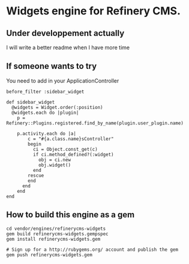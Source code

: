 # Widgets engine for Refinery CMS.

## Under developpement actually
I will write a better readme when I have more time

## If someone wants to try
You need to add in your ApplicationController

    before_filter :sidebar_widget

    def sidebar_widget
      @widgets = Widget.order(:position)
      @widgets.each do |plugin|
        p = Refinery::Plugins.registered.find_by_name(plugin.user_plugin.name)

        p.activity.each do |a| 
            c = "#{a.class.name}sController"
            begin
              ci = Object.const_get(c)
              if ci.method_defined?(:widget)
                obj = ci.new
                obj.widget()
              end
            rescue
            end
          end
        end
    end


## How to build this engine as a gem

    cd vendor/engines/refinerycms-widgets
    gem build refinerycms-widgets.gempspec
    gem install refinerycms-widgets.gem
    
    # Sign up for a http://rubygems.org/ account and publish the gem
    gem push refinerycms-widgets.gem

